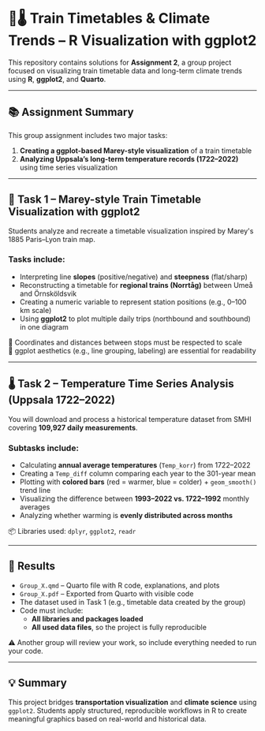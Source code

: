 # 🚆🌡️ Train Timetables & Climate Trends – R Visualization with ggplot2

This repository contains solutions for **Assignment 2**, a group project focused on visualizing train timetable data and long-term climate trends using **R**, **ggplot2**, and **Quarto**.

---

## 📚 Assignment Summary

This group assignment includes two major tasks:

1. **Creating a ggplot-based Marey-style visualization** of a train timetable
2. **Analyzing Uppsala’s long-term temperature records (1722–2022)** using time series visualization

---

## 🚄 Task 1 – Marey-style Train Timetable Visualization with ggplot2

Students analyze and recreate a timetable visualization inspired by Marey's 1885 Paris–Lyon train map.

### Tasks include:

- Interpreting line **slopes** (positive/negative) and **steepness** (flat/sharp)
- Reconstructing a timetable for **regional trains (Norrtåg)** between Umeå and Örnsköldsvik
- Creating a numeric variable to represent station positions (e.g., 0–100 km scale)
- Using **ggplot2** to plot multiple daily trips (northbound and southbound) in one diagram

🧭 Coordinates and distances between stops must be respected to scale  
🎨 ggplot aesthetics (e.g., line grouping, labeling) are essential for readability

---

## 🌡️ Task 2 – Temperature Time Series Analysis (Uppsala 1722–2022)

You will download and process a historical temperature dataset from SMHI covering **109,927 daily measurements**.

### Subtasks include:

- Calculating **annual average temperatures** (`Temp_korr`) from 1722–2022
- Creating a `Temp_diff` column comparing each year to the 301-year mean
- Plotting with **colored bars** (red = warmer, blue = colder) + `geom_smooth()` trend line
- Visualizing the difference between **1993–2022 vs. 1722–1992** monthly averages
- Analyzing whether warming is **evenly distributed across months**

📦 Libraries used: `dplyr`, `ggplot2`, `readr`

---

## 📝 Results

- `Group_X.qmd` – Quarto file with R code, explanations, and plots
- `Group_X.pdf` – Exported from Quarto with visible code
- The dataset used in Task 1 (e.g., timetable data created by the group)
- Code must include:
  - **All libraries and packages loaded**
  - **All used data files**, so the project is fully reproducible

⚠️ Another group will review your work, so include everything needed to run your code.

---

## 💡 Summary

This project bridges **transportation visualization** and **climate science** using `ggplot2`. Students apply structured, reproducible workflows in R to create meaningful graphics based on real-world and historical data.
